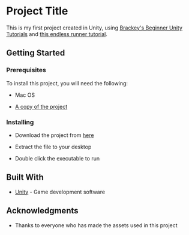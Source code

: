 # Project Title

This is my first project created in Unity, using [Brackey's Beginner Unity Tutorials](https://www.youtube.com/playlist?list=PLPV2KyIb3jR5QFsefuO2RlAgWEz6EvVi6) and [this endless runner tutorial](https://www.youtube.com/watch?v=HIsEqKPoJXM).

## Getting Started

### Prerequisites

To install this project, you will need the following:

* Mac OS

* [A copy of the project](https://github.com/Dergo32/Infinite-Cube-Runner/raw/master/Infinicube_Build_Final.zip)

### Installing

* Download the project from [here](https://github.com/Dergo32/Infinite-Cube-Runner/raw/master/Infinicube_Build_Final.zip)

* Extract the file to your desktop

* Double click the executable to run

## Built With

* [Unity](https://unity3d.com/) - Game development software

## Acknowledgments

* Thanks to everyone who has made the assets used in this project

